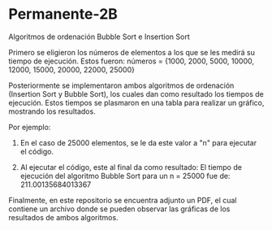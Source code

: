# Permanente-2B
Algoritmos de ordenación Bubble Sort e Insertion Sort

Primero se eligieron los números de elementos a los que se les medirá su tiempo de ejecución.
Estos fueron:
números = {1000, 2000, 5000, 10000, 12000, 15000, 20000, 22000, 25000}

Posteriormente se implementaron ambos algoritmos de ordenación (Insertion Sort y Bubble Sort),
los cuales dan como resultado los tiempos de ejecución. Estos tiempos se plasmaron en una tabla
para realizar un gráfico, mostrando los resultados.

Por ejemplo:

1. En el caso de 25000 elementos, se le da este valor a "n" para ejecutar el código.

2. Al ejecutar el código, este al final da como resultado: 
El tiempo de ejecución del algoritmo Bubble Sort para un n = 25000 fue de: 211.00135684013367

Finalmente, en este repositorio se encuentra adjunto un PDF, el cual contiene un archivo donde
se pueden observar las gráficas de los resultados de ambos algoritmos.
